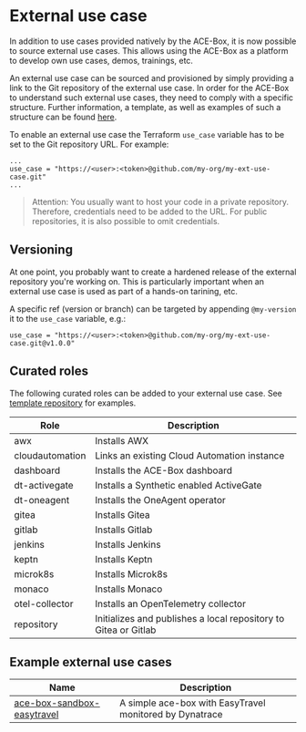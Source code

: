 # External use case

In addition to use cases provided natively by the ACE-Box, it is now possible to source external use cases. This allows using the ACE-Box as a platform to develop own use cases, demos, trainings, etc.

An external use case can be sourced and provisioned by simply providing a link to the Git repository of the external use case. In order for the ACE-Box to understand such external use cases, they need to comply with a specific structure. Further information, a template, as well as examples of such a structure can be found [here](https://github.com/dynatrace-ace/ace-box-ext-template).

To enable an external use case the Terraform `use_case` variable has to be set to the Git repository URL. For example:

```
...
use_case = "https://<user>:<token>@github.com/my-org/my-ext-use-case.git"
...
```

> Attention: You usually want to host your code in a private repository. Therefore, credentials need to be added to the URL. For public repositories, it is also possible to omit credentials.

## Versioning

At one point, you probably want to create a hardened release of the external repository you're working on. This is particularly important when an external use case is used as part of a hands-on tarining, etc.

A specific ref (version or branch) can be targeted by appending `@my-version` it to the `use_case` variable, e.g.:

```
use_case = "https://<user>:<token>@github.com/my-org/my-ext-use-case.git@v1.0.0"
```

## Curated roles

The following curated roles can be added to your external use case. See [template repository](https://github.com/dynatrace-ace/ace-box-ext-template) for examples.

|Role|Description|
|---|---|
|awx|Installs AWX|
|cloudautomation|Links an existing Cloud Automation instance|
|dashboard|Installs the ACE-Box dashboard|
|dt-activegate|Installs a Synthetic enabled ActiveGate|
|dt-oneagent|Installs the OneAgent operator|
|gitea|Installs Gitea|
|gitlab|Installs Gitlab|
|jenkins|Installs Jenkins|
|keptn|Installs Keptn|
|microk8s|Installs Microk8s|
|monaco|Installs Monaco|
|otel-collector|Installs an OpenTelemetry collector|
|repository|Initializes and publishes a local repository to Gitea or Gitlab|

## Example external use cases

|Name|Description|
|---|---|
|[ace-box-sandbox-easytravel](https://github.com/dynatrace-ace/ace-box-sandbox-easytravel)|A simple ace-box with EasyTravel monitored by Dynatrace|